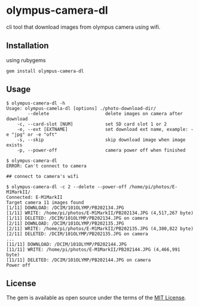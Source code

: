 # olympus-camera-dl

cli tool that download images from olympus camera using wifi.

## Installation

using rubygems

```
gem install olympus-camera-dl
```

## Usage

```
$ olympus-camera-dl -h
Usage: olympus-camela-dl [options] ./photo-download-dir/
        --delete                     delete images on camera after download
    -c, --card-slot [NUM]            set SD card slot 1 or 2
    -e, --ext [EXTNAME]              set download ext name, example: -e "jpg" or -e "oft"
    -s, --skip                       skip download image when image exists
    -p, --power-off                  camera power off when finished
```

```
$ olympus-camera-dl
ERROR: Can't connect to camera

## connect to camera's wifi

$ olympus-camera-dl -c 2 --delete --power-off /home/pi/photos/E-M1MarkII/
Connected: E-M1MarkII
Target camera 11 images found
[1/11] DOWNLOAD: /DCIM/101OLYMP/PB202134.JPG
[1/11] WRITE: /home/pi/photos/E-M1MarkII/PB202134.JPG (4,517,267 byte)
[1/11] DELETED: /DCIM/101OLYMP/PB202134.JPG on camera
[2/11] DOWNLOAD: /DCIM/101OLYMP/PB202135.JPG
[2/11] WRITE: /home/pi/photos/E-M1MarkII/PB202135.JPG (4,380,822 byte)
[2/11] DELETED: /DCIM/101OLYMP/PB202135.JPG on camera
...
[11/11] DOWNLOAD: /DCIM/101OLYMP/PB202144.JPG
[11/11] WRITE: /home/pi/photos/E-M1MarkII/PB202144.JPG (4,466,991 byte)
[11/11] DELETED: /DCIM/101OLYMP/PB202144.JPG on camera
Power off
```

## License

The gem is available as open source under the terms of the [MIT License](https://opensource.org/licenses/MIT).
